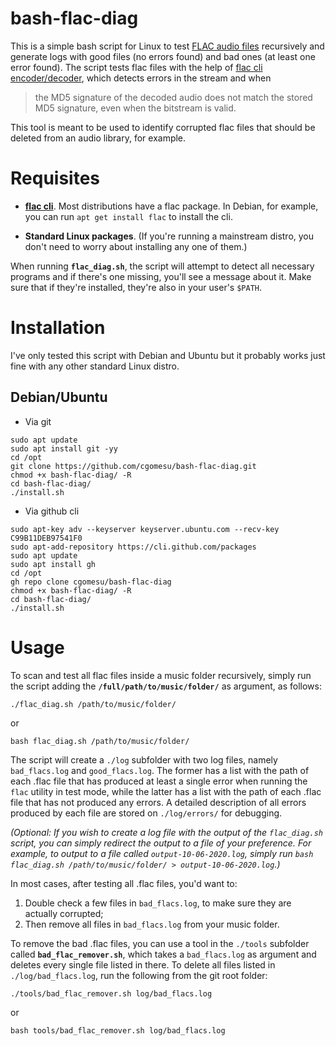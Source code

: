 # bash-flac-diag
This is a simple bash script for Linux to test [FLAC audio files](https://en.wikipedia.org/wiki/FLAC) recursively and generate logs with good files (no errors found) and bad ones (at least one error found).  The script tests flac files with the help of [flac cli encoder/decoder](https://xiph.org/flac/documentation_tools_flac.html), which detects errors in the stream and when 

> the MD5 signature of the decoded audio does not match the stored MD5 signature, even when the bitstream is valid.

This tool is meant to be used to identify corrupted flac files that should be deleted from an audio library, for example.

# Requisites
* [**flac cli**](https://xiph.org/flac/download.html). Most distributions have a flac package. In Debian, for example, you can run `apt get install flac` to install the cli.

* **Standard Linux packages**. (If you're running a mainstream distro, you don't need to worry about installing any one of them.)  

When running **`flac_diag.sh`**, the script will attempt to detect all necessary programs and if there's one missing, you'll see a message about it.  Make sure that if they're installed, they're also in your user's `$PATH`.

# Installation
I've only tested this script with Debian and Ubuntu but it probably works just fine with any other standard Linux distro.

## Debian/Ubuntu

* Via git

```
sudo apt update
sudo apt install git -yy
cd /opt
git clone https://github.com/cgomesu/bash-flac-diag.git
chmod +x bash-flac-diag/ -R
cd bash-flac-diag/
./install.sh
```

* Via github cli

```
sudo apt-key adv --keyserver keyserver.ubuntu.com --recv-key C99B11DEB97541F0
sudo apt-add-repository https://cli.github.com/packages
sudo apt update
sudo apt install gh
cd /opt
gh repo clone cgomesu/bash-flac-diag
chmod +x bash-flac-diag/ -R
cd bash-flac-diag/
./install.sh
```

# Usage
To scan and test all flac files inside a music folder recursively, simply run the script adding the **`/full/path/to/music/folder/`** as argument, as follows:

`./flac_diag.sh /path/to/music/folder/`

or

`bash flac_diag.sh /path/to/music/folder/`

The script will create a `./log` subfolder with two log files, namely `bad_flacs.log` and `good_flacs.log`.  The former has a list with the path of each .flac file that has produced at least a single error when running the `flac` utility in test mode, while the latter has a list with the path of each .flac file that has not produced any errors.  A detailed description of all errors produced by each file are stored on `./log/errors/` for debugging.

*(Optional: If you wish to create a log file with the output of the `flac_diag.sh` script, you can simply redirect the output to a file of your preference.  For example, to output to a file called `output-10-06-2020.log`, simply run `bash flac_diag.sh /path/to/music/folder/ > output-10-06-2020.log`.)*

In most cases, after testing all .flac files, you'd want to:

1. Double check a few files in `bad_flacs.log`, to make sure they are actually corrupted;
2. Then remove all files in `bad_flacs.log` from your music folder.

To remove the bad .flac files, you can use a tool in the `./tools` subfolder called **`bad_flac_remover.sh`**, which takes a `bad_flacs.log` as argument and deletes every single file listed in there. To delete all files listed in `./log/bad_flacs.log`, run the following from the git root folder:

`./tools/bad_flac_remover.sh log/bad_flacs.log`

or

`bash tools/bad_flac_remover.sh log/bad_flacs.log`

